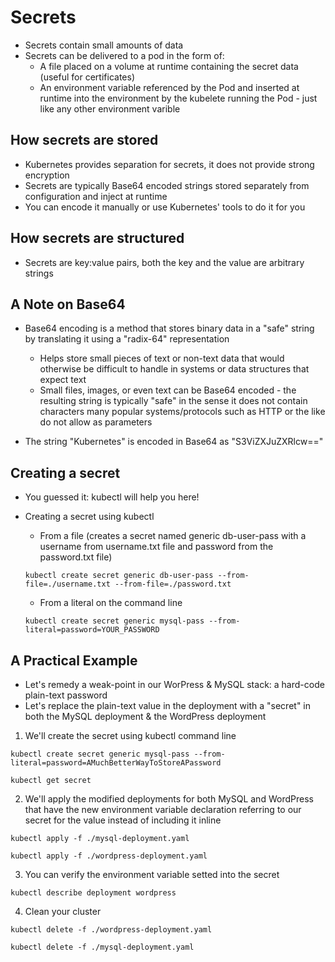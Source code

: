 # Secrets

- Secrets contain small amounts of data
- Secrets can be delivered to a pod in the form of:
    - A file placed on a volume at runtime containing the secret data (useful for certificates)
    - An environment variable referenced by the Pod and inserted at runtime into the environment by the kubelete running the Pod - just like any other environment varible


## How secrets are stored

- Kubernetes provides separation for secrets, it does not provide strong encryption
- Secrets are typically Base64 encoded strings stored separately from configuration and inject at runtime
- You can encode it manually or use Kubernetes' tools to do it for you

## How secrets are structured

- Secrets are key:value pairs, both the key and the value are arbitrary strings

## A Note on Base64

- Base64 encoding is a method that stores binary data in a "safe" string by translating it using a "radix-64" representation
    - Helps store small pieces of text or non-text data that would otherwise be difficult to handle in systems or data structures that expect text
    - Small files, images, or even text can be Base64 encoded - the resulting string is typically "safe" in the sense it does not contain characters many popular systems/protocols such as HTTP or the like do not allow as parameters

- The string "Kubernetes" is encoded in Base64 as "S3ViZXJuZXRlcw=="

## Creating a secret

- You guessed it: kubectl will help you here!
- Creating a secret using kubectl
    - From a file (creates a secret named generic db-user-pass with a username from username.txt file and password from the password.txt file)

    ``` kubectl create secret generic db-user-pass --from-file=./username.txt --from-file=./password.txt  ```

    - From a literal on the command line

    ``` kubectl create secret generic mysql-pass --from-literal=password=YOUR_PASSWORD ```  

## A Practical Example

- Let's remedy a weak-point in our WorPress & MySQL stack: a hard-code plain-text password
- Let's replace the plain-text value in the deployment with a "secret" in both the MySQL deployment & the WordPress deployment

1. We'll create the secret using kubectl command line

``` kubectl create secret generic mysql-pass --from-literal=password=AMuchBetterWayToStoreAPassword ```  

``` kubectl get secret ```

2. We'll apply the modified deployments for both MySQL and WordPress that have the new environment variable declaration referring to our secret for the value instead of including it inline

``` kubectl apply -f ./mysql-deployment.yaml ```

``` kubectl apply -f ./wordpress-deployment.yaml ```


3. You can verify the environment variable setted into the secret

``` kubectl describe deployment wordpress ```

4. Clean your cluster 

``` kubectl delete -f ./wordpress-deployment.yaml ```

``` kubectl delete -f ./mysql-deployment.yaml ```